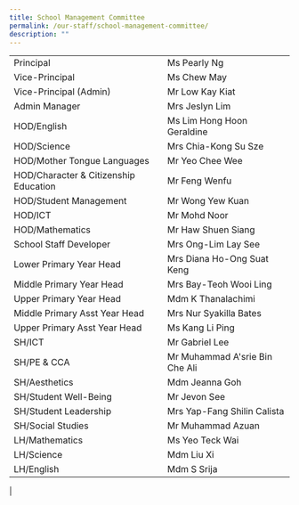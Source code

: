 ```yaml
---
title: School Management Committee
permalink: /our-staff/school-management-committee/
description: ""
---
```

|||
|-----|-----|
| Principal | Ms Pearly Ng  |   
| Vice-Principal |  Ms Chew May |  
| Vice-Principal (Admin) | Mr Low Kay Kiat  |
| Admin Manager | Mrs Jeslyn Lim  | 
| HOD/English | Ms Lim Hong Hoon Geraldine  | 
| HOD/Science | Mrs Chia-Kong Su Sze  | 
| HOD/Mother Tongue Languages  | Mr Yeo Chee Wee  |  
| HOD/Character & Citizenship Education | Mr Feng Wenfu  | 
| HOD/Student Management | Mr Wong Yew Kuan  | 
| HOD/ICT | Mr Mohd Noor  | 
| HOD/Mathematics | Mr Haw Shuen Siang   | 
| School Staff Developer  | Mrs Ong-Lim Lay See  | 
| Lower Primary Year Head | Mrs Diana Ho-Ong Suat Keng | 
| Middle Primary Year Head | Mrs Bay-Teoh Wooi Ling | 
| Upper Primary Year Head | Mdm K Thanalachimi  | 
| Middle Primary Asst Year Head | Mrs Nur Syakilla Bates  | 
| Upper Primary Asst Year Head | Ms Kang Li Ping   | 
| SH/ICT | Mr Gabriel Lee  | 
| SH/PE & CCA | Mr Muhammad A'srie Bin Che Ali  | 
| SH/Aesthetics | Mdm Jeanna Goh   | 
| SH/Student Well-Being | Mr Jevon See  | 
| SH/Student Leadership | Mrs Yap-Fang Shilin Calista |
| SH/Social Studies  | Mr Muhammad Azuan  | 
| LH/Mathematics | Ms Yeo Teck Wai  | 
| LH/Science | Mdm Liu Xi | 
| LH/English | Mdm S Srija  | 
|